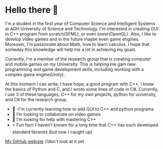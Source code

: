 # Hello there 👋

I'm a student in the first year of Computer Science and Intelligent Systems at AGH University of Science and Technology. I'm interested in creating GUI in C++ program from scratch(SFML), or even lower(OpenGL). Also, I like to develop video games and in the future maybe even game engines. Moreover, I'm passionate about Math, love to learn calculus. I hope that someday this knowledge will help me a lot in achieving my goals.

Currently, I'm a member of the research group that is creating computer and mobile games on my University. This is helping me gain new programming and game development skills, including working with a complex game engine(Unity).

At this moment I can write, I have hope, a good program with C++, I know the basics of Python and C, and I wrote some lines of code in C#. Currently, I use 3 of these languages, C++ for my own projects, python for university, and C# for the research group.

- 🌱 -I'm currently learning how to add GUI to C++ and python programs
- 👯 I’m looking to collaborate on video games
- 🤔 I’m looking for help with mastering C++
- ⚡ Fun fact: I haven't known for a long time that C++ has such developed standard libraries (but now I caught up)

[My GitHub webiste](https://tosiekdev.github.io/) //don't look at it yet<br />
